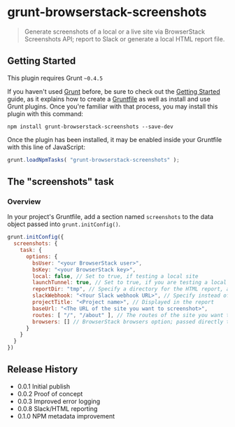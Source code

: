 # grunt-browserstack-screenshots

> Generate screenshots of a local or a live site via BrowserStack Screenshots API; report to Slack or generate a local HTML report file.

## Getting Started
This plugin requires Grunt `~0.4.5`

If you haven't used [Grunt](http://gruntjs.com/) before, be sure to check out the [Getting Started](http://gruntjs.com/getting-started) guide, as it explains how to create a [Gruntfile](http://gruntjs.com/sample-gruntfile) as well as install and use Grunt plugins. Once you're familiar with that process, you may install this plugin with this command:

```shell
npm install grunt-browserstack-screenshots --save-dev
```

Once the plugin has been installed, it may be enabled inside your Gruntfile with this line of JavaScript:

```js
grunt.loadNpmTasks( "grunt-browserstack-screenshots" );
```

## The "screenshots" task

### Overview
In your project's Gruntfile, add a section named `screenshots` to the data object passed into `grunt.initConfig()`.

```js
grunt.initConfig({
  screenshots: {
    task: {
      options: {
        bsUser: "<your BrowserStack user>",
        bsKey: "<your BrowserStack key>",
        local: false, // Set to true, if testing a local site
        launchTunnel: true, // Set to true, if you are testing a local site and not setting up a tunnel yourself
        reportDir: "tmp", // Specify a directory for the HTML report, alternatively specify slackWebhook
        slackWebhook: "<Your Slack webhook URL>", // Specify instead of reportDir, if you want to report to Slack
        projectTitle: "<Project name>", // Displayed in the report
        baseUrl: "<The URL of the site you want to screenshot>",
        routes: [ "/", "/about" ], // The routes of the site you want to screenshot
        browsers: [] // BrowserStack browsers option; passed directly to BrowserStack
      }
    }
  }
})
```

## Release History
- 0.0.1 Initial publish
- 0.0.2 Proof of concept
- 0.0.3 Improved error logging
- 0.0.8 Slack/HTML reporting
- 0.1.0 NPM metadata improvement